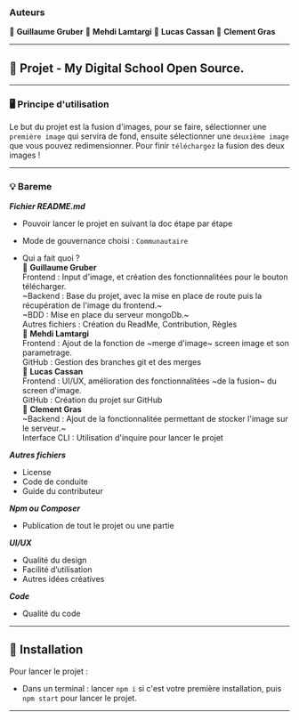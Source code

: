 ### Auteurs

👤 **Guillaume Gruber**
👤 **Mehdi Lamtargi**
👤 **Lucas Cassan**
👤 **Clement Gras**

---

## 📎 Projet - My Digital School Open Source.

---

### 🖥   **Principe d'utilisation**

Le but du projet est la fusion d'images, pour se faire, sélectionner une `première image` qui servira de fond, ensuite sélectionner une `deuxième image` que vous pouvez redimensionner.
Pour finir `téléchargez` la fusion des deux images !

---

### 💡 Bareme

**_Fichier README.md_** <br>
  - Pouvoir lancer le projet en suivant la doc étape par étape <br>
  - Mode de gouvernance choisi : `Communautaire` <br>

  - Qui a fait quoi ? <br>
  👤 **Guillaume Gruber** <br>
  Frontend : Input d'image, et création des fonctionnalitées pour le bouton télécharger. <br>
  ~Backend : Base du projet, avec la mise en place de route puis la récupération de l'image du frontend.~ <br>
  ~BDD : Mise en place du serveur mongoDb.~ <br>
  Autres fichiers : Création du ReadMe, Contribution, Règles <br>
  👤 **Mehdi Lamtargi** <br>
  Frontend : Ajout de la fonction de ~merge d'image~ screen image et son parametrage. <br>
  GitHub : Gestion des branches git et des merges <br>
  👤 **Lucas Cassan** <br>
  Frontend : UI/UX, amélioration des fonctionnalitées ~de la fusion~ du screen d'image. <br>
  GitHub : Création du projet sur GitHub<br>
  👤 **Clement Gras** <br>
  ~Backend : Ajout de la fonctionnalitée permettant de stocker l'image sur le serveur.~ <br>
  Interface CLI : Utilisation d'inquire pour lancer le projet

**_Autres fichiers_** <br>
  - License<br>
  - Code de conduite<br>
  - Guide du contributeur<br>

**_Npm ou Composer_** <br>
  - Publication de tout le projet ou une partie<br>

**_UI/UX_** <br>
  - Qualité du design<br>
  - Facilité d’utilisation<br>
  - Autres idées créatives<br>

**_Code_** <br>
  - Qualité du code<br>

---

## 🔨 Installation

Pour lancer le projet :

- Dans un terminal : lancer `npm i` si c'est votre première installation, puis `npm start` pour lancer le projet.

---
